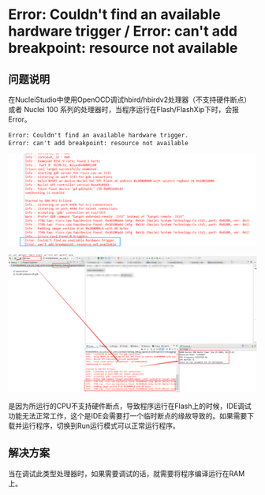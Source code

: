 # Error: Couldn't find an available hardware trigger / Error: can't add breakpoint: resource not available

## 问题说明

在NucleiStudio中使用OpenOCD调试hbird/hbirdv2处理器（不支持硬件断点）或者 Nuclei 100 系列的处理器时，当程序运行在Flash/FlashXip下时，会报Error。
```
Error: Couldn't find an available hardware trigger.
Error: can't add breakpoint: resource not available
```

![](asserts/images/13-1.png)

![](asserts/images/13-2.png)

是因为所运行的CPU不支持硬件断点，导致程序运行在Flash上的时候，IDE调试功能无法正常工作，这个是IDE会需要打一个临时断点的缘故导致的。如果需要下载并运行程序，切换到Run运行模式可以正常运行程序。

## 解决方案

当在调试此类型处理器时，如果需要调试的话，就需要将程序编译运行在RAM上。
